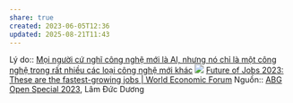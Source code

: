 ```yaml
---
share: true
created: 2023-06-05T12:36
updated: 2025-08-21T11:43
---
```

Lý do:: [Mọi người cứ nghĩ công nghệ mới là AI, nhưng nó chỉ là một công nghệ trong rất nhiều các loại công nghệ mới khác](./M%E1%BB%8Di%20ng%C6%B0%E1%BB%9Di%20c%E1%BB%A9%20ngh%C4%A9%20c%C3%B4ng%20ngh%E1%BB%87%20m%E1%BB%9Bi%20l%C3%A0%20AI,%20nh%C6%B0ng%20n%C3%B3%20ch%E1%BB%89%20l%C3%A0%20m%E1%BB%99t%20c%C3%B4ng%20ngh%E1%BB%87%20trong%20r%E1%BA%A5t%20nhi%E1%BB%81u%20c%C3%A1c%20lo%E1%BA%A1i%20c%C3%B4ng%20ngh%E1%BB%87%20m%E1%BB%9Bi%20kh%C3%A1c.md)
![](https://assets.weforum.org/editor/JMZBTAyyEYx_CPchtv-C7VGUIvKjCuxfqL4NpWvucxg.jpg)
[Future of Jobs 2023: These are the fastest-growing jobs | World Economic Forum](https://www.weforum.org/agenda/2023/04/future-jobs-2023-fastest-growing-decline/)
Nguồn:: [ABG Open Special 2023](ABG%20Open%20Special%202023.md), Lâm Đức Dương
